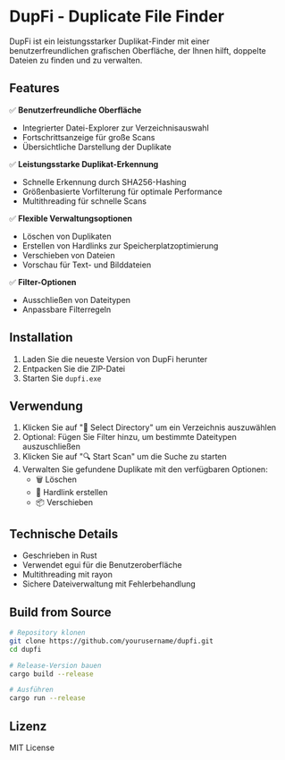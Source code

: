 # DupFi - Duplicate File Finder

DupFi ist ein leistungsstarker Duplikat-Finder mit einer benutzerfreundlichen grafischen Oberfläche, der Ihnen hilft, doppelte Dateien zu finden und zu verwalten.

## Features

✅ **Benutzerfreundliche Oberfläche**
- Integrierter Datei-Explorer zur Verzeichnisauswahl
- Fortschrittsanzeige für große Scans
- Übersichtliche Darstellung der Duplikate

✅ **Leistungsstarke Duplikat-Erkennung**
- Schnelle Erkennung durch SHA256-Hashing
- Größenbasierte Vorfilterung für optimale Performance
- Multithreading für schnelle Scans

✅ **Flexible Verwaltungsoptionen**
- Löschen von Duplikaten
- Erstellen von Hardlinks zur Speicherplatzoptimierung
- Verschieben von Dateien
- Vorschau für Text- und Bilddateien

✅ **Filter-Optionen**
- Ausschließen von Dateitypen
- Anpassbare Filterregeln

## Installation

1. Laden Sie die neueste Version von DupFi herunter
2. Entpacken Sie die ZIP-Datei
3. Starten Sie `dupfi.exe`

## Verwendung

1. Klicken Sie auf "📁 Select Directory" um ein Verzeichnis auszuwählen
2. Optional: Fügen Sie Filter hinzu, um bestimmte Dateitypen auszuschließen
3. Klicken Sie auf "🔍 Start Scan" um die Suche zu starten
4. Verwalten Sie gefundene Duplikate mit den verfügbaren Optionen:
   - 🗑️ Löschen
   - 🔗 Hardlink erstellen
   - 📦 Verschieben

## Technische Details

- Geschrieben in Rust
- Verwendet egui für die Benutzeroberfläche
- Multithreading mit rayon
- Sichere Dateiverwaltung mit Fehlerbehandlung

## Build from Source

```bash
# Repository klonen
git clone https://github.com/yourusername/dupfi.git
cd dupfi

# Release-Version bauen
cargo build --release

# Ausführen
cargo run --release
```

## Lizenz

MIT License
